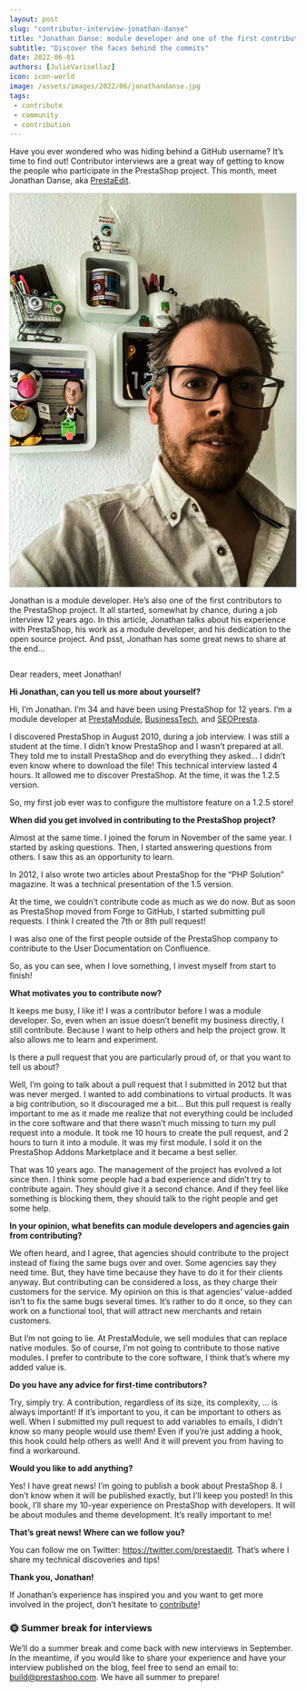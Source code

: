 ```yaml
---
layout: post
slug: "contributor-interview-jonathan-danse"
title: "Jonathan Danse: module developer and one of the first contributors"
subtitle: "Discover the faces behind the commits"
date: 2022-06-01
authors: [JulieVarisellaz]
icon: icon-world
image: /assets/images/2022/06/jonathandanse.jpg
tags:
 - contribute
 - community
 - contribution
---
```


Have you ever wondered who was hiding behind a GitHub username? It’s time to find out! Contributor interviews are a great way of getting to know the people who participate in the PrestaShop project. This month, meet Jonathan Danse, aka [PrestaEdit](https://github.com/prestaedit).

<img style="border: 1px solid #CCC; float: left; margin: 0 1em 1em 0;" width="525" height="693" src="/assets/images/2022/06/jonathandanse.jpg">

Jonathan is a module developer. He’s also one of the first contributors to the PrestaShop project. It all started, somewhat by chance, during a job interview 12 years ago. 
In this article, Jonathan talks about his experience with PrestaShop, his work as a module developer, and his dedication to the open source project. And psst, Jonathan has some great news to share at the end…

<div style="clear:both"></div>

Dear readers, meet Jonathan!

**Hi Jonathan, can you tell us more about yourself?**

Hi, I’m Jonathan. I’m 34 and have been using PrestaShop for 12 years. I’m a module developer at [PrestaModule](https://www.presta-module.com/fr/), [BusinessTech](https://www.businesstech.fr/en/), and [SEOPresta](https://www.seo-presta.com/).

I discovered PrestaShop in August 2010, during a job interview. I was still a student at the time. I didn’t know PrestaShop and I wasn’t prepared at all. They told me to install PrestaShop and do everything they asked… I didn’t even know where to download the file! This technical interview lasted 4 hours. It allowed me to discover PrestaShop. At the time, it was the 1.2.5 version. 

So, my first job ever was to configure the multistore feature on a 1.2.5 store! 

**When did you get involved in contributing to the PrestaShop project?**

Almost at the same time. I joined the forum in November of the same year. I started by asking questions. Then, I started answering questions from others. I saw this as an opportunity to learn. 

In 2012, I also wrote two articles about PrestaShop for the “PHP Solution” magazine. It was a technical presentation of the 1.5 version. 

At the time, we couldn’t contribute code as much as we do now. But as soon as PrestaShop moved from Forge to GitHub, I started submitting pull requests. I think I created the 7th or 8th pull request! 

I was also one of the first people outside of the PrestaShop company to contribute to the User Documentation on Confluence. 

So, as you can see, when I love something, I invest myself from start to finish! 

**What motivates you to contribute now?**

It keeps me busy, I like it! I was a contributor before I was a module developer. So, even when an issue doesn’t benefit my business directly, I still contribute. Because I want to help others and help the project grow. It also allows me to learn and experiment. 

Is there a pull request that you are particularly proud of, or that you want to tell us about? 

Well, I’m going to talk about a pull request that I submitted in 2012 but that was never merged. I wanted to add combinations to virtual products. It was a big contribution, so it discouraged me a bit… But this pull request is really important to me as it made me realize that not everything could be included in the core software and that there wasn’t much missing to turn my pull request into a module. It took me 10 hours to create the pull request, and 2 hours to turn it into a module. It was my first module. I sold it on the PrestaShop Addons Marketplace and it became a best seller. 

That was 10 years ago. The management of the project has evolved a lot since then. I think some people had a bad experience and didn’t try to contribute again. They should give it a second chance. And if they feel like something is blocking them, they should talk to the right people and get some help.

**In your opinion, what benefits can module developers and agencies gain from contributing?**

We often heard, and I agree, that agencies should contribute to the project instead of fixing the same bugs over and over. Some agencies say they need time. But, they have time because they have to do it for their clients anyway. But contributing can be considered a loss, as they charge their customers for the service. My opinion on this is that agencies’ value-added isn’t to fix the same bugs several times. It’s rather to do it once, so they can work on a functional tool, that will attract new merchants and retain customers. 

But I’m not going to lie. At PrestaModule, we sell modules that can replace native modules. So of course, I’m not going to contribute to those native modules. I prefer to contribute to the core software, I think that’s where my added value is. 

**Do you have any advice for first-time contributors?**

Try, simply try. A contribution, regardless of its size, its complexity, … is always important! If it’s important to you, it can be important to others as well. When I submitted my pull request to add variables to emails, I didn’t know so many people would use them! 
Even if you’re just adding a hook, this hook could help others as well! And it will prevent you from having to find a workaround. 

**Would you like to add anything?**

Yes! I have great news! I’m going to publish a book about PrestaShop 8. I don’t know when it will be published exactly, but I’ll keep you posted! 
In this book, I’ll share my 10-year experience on PrestaShop with developers. It will be about modules and theme development. It’s really important to me!

**That’s great news! Where can we follow you?**

You can follow me on Twitter: https://twitter.com/prestaedit. That’s where I share my technical discoveries and tips! 

**Thank you, Jonathan!**

If Jonathan’s experience has inspired you and you want to get more involved in the project, don’t hesitate to [contribute](https://github.com/PrestaShop)! 

### 🌞 Summer break for interviews

We’ll do a summer break and come back with new interviews in September. 
In the meantime, if you would like to share your experience and have your interview published on the blog, feel free to send an email to: build@prestashop.com. We have all summer to prepare!
